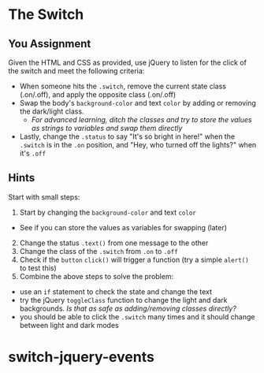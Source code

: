 # The Switch

## You Assignment

Given the HTML and CSS as provided, use jQuery to listen for the click of the switch and meet the following criteria:

- When someone hits the `.switch`, remove the current state class (.on/.off), and apply the opposite class (.on/.off)
- Swap the body's `background-color` and text `color` by adding or removing the dark/light class.
  - *For advanced learning, ditch the classes and try to store the values as strings to variables and swap them directly*
- Lastly, change the `.status` to say "It's so bright in here!" when the `.switch` is in the `.on` position, and "Hey, who turned off the lights?" when it's `.off`

## Hints

Start with small steps:

1. Start by changing the `background-color` and text `color`
  - See if you can store the values as variables for swapping (later)
2. Change the status ``.text()`` from one message to the other
3. Change the class of the `.switch` from `.on` to `.off`
4. Check if the `button` `click()` will trigger a function (try a simple `alert()` to test this)
5. Combine the above steps to solve the problem:
  - use an `if` statement to check the state and change the text
  - try the jQuery `toggleClass` function to change the light and dark backgrounds. _Is that as safe as adding/removing classes directly?_
  - you should be able to click the `.switch` many times and it should change between light and dark modes
# switch-jquery-events
